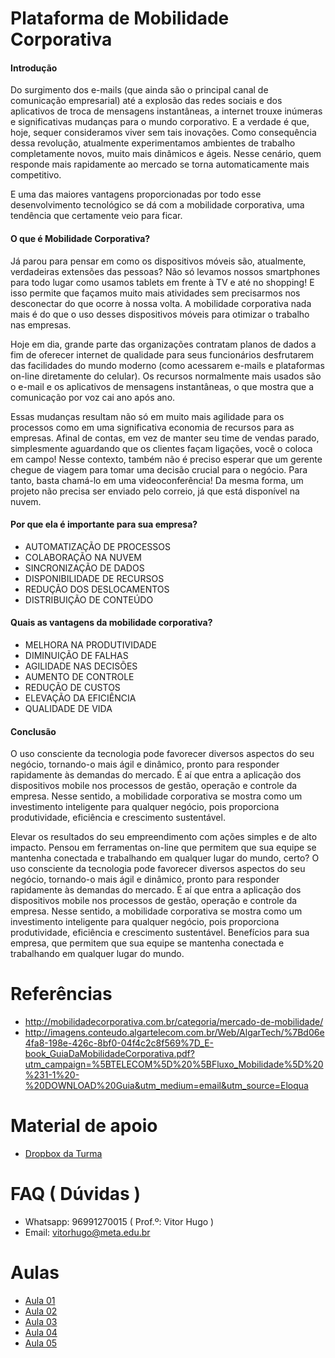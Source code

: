# Plataforma de Mobilidade Corporativa

#### Introdução

Do surgimento dos e-mails (que ainda são o principal canal de comunicação empresarial) até a explosão das redes sociais e dos aplicativos de troca de mensagens instantâneas, a internet trouxe inúmeras e significativas mudanças para o mundo corporativo. E a verdade é que, hoje, sequer consideramos viver sem tais inovações. Como consequência dessa revolução, atualmente experimentamos ambientes de trabalho completamente novos, muito mais dinâmicos e ágeis. Nesse cenário, quem responde mais rapidamente ao mercado se torna automaticamente mais competitivo.

E uma das maiores vantagens proporcionadas por todo esse desenvolvimento tecnológico se dá com a mobilidade corporativa,
uma tendência que certamente veio para ficar.

#### O que é Mobilidade Corporativa?

Já parou para pensar em como os dispositivos móveis são, atualmente, verdadeiras extensões das pessoas? Não só levamos nossos smartphones para todo lugar como usamos tablets em frente à TV e até no shopping! E isso permite que façamos muito mais atividades sem precisarmos nos desconectar do que ocorre à nossa volta. A mobilidade corporativa nada mais é do que o uso desses dispositivos móveis para otimizar o trabalho nas empresas.

Hoje em dia, grande parte das organizações contratam planos de dados a fim de oferecer internet de qualidade para seus
funcionários desfrutarem das facilidades do mundo moderno (como acessarem e-mails e plataformas on-line diretamente do
celular). Os recursos normalmente mais usados são o e-mail e os aplicativos de mensagens instantâneas, o que mostra que a comunicação por voz cai ano após ano.

Essas mudanças resultam não só em muito mais agilidade para os processos como em uma significativa economia de recursos
para as empresas. Afinal de contas, em vez de manter seu time de vendas parado, simplesmente aguardando que os clientes
façam ligações, você o coloca em campo! Nesse contexto, também não é preciso esperar que um gerente chegue de
viagem para tomar uma decisão crucial para o negócio. Para tanto, basta chamá-lo em uma videoconferência! Da mesma
forma, um projeto não precisa ser enviado pelo correio, já que está disponível na nuvem.


#### Por que ela é importante para sua empresa?

 - AUTOMATIZAÇÃO DE PROCESSOS
 -  COLABORAÇÃO NA NUVEM
 -  SINCRONIZAÇÃO DE DADOS
 -  DISPONIBILIDADE DE RECURSOS
 -  REDUÇÃO DOS DESLOCAMENTOS
 -  DISTRIBUIÇÃO DE CONTEÚDO
 
#### Quais as vantagens da mobilidade corporativa?

 - MELHORA NA PRODUTIVIDADE
 - DIMINUIÇÃO DE FALHAS
 - AGILIDADE NAS DECISÕES
 - AUMENTO DE CONTROLE
 - REDUÇÃO DE CUSTOS
 - ELEVAÇÃO DA EFICIÊNCIA
 - QUALIDADE DE VIDA
 
#### Conclusão

O uso consciente da tecnologia pode favorecer diversos aspectos do seu negócio, tornando-o mais ágil e dinâmico, pronto para responder rapidamente às demandas do mercado. É aí que entra a aplicação dos dispositivos mobile nos processos de gestão, operação e controle da empresa. Nesse sentido, a mobilidade corporativa se mostra como um investimento inteligente para qualquer negócio, pois proporciona produtividade, eficiência e crescimento sustentável.

Elevar os resultados do seu empreendimento com ações simples e de alto impacto. Pensou em ferramentas on-line que permitem que sua equipe se mantenha conectada e trabalhando em qualquer lugar do mundo, certo? O uso consciente da tecnologia pode favorecer diversos aspectos do seu negócio, tornando-o mais ágil e dinâmico, pronto para responder rapidamente às demandas do mercado. É aí que entra a aplicação dos dispositivos mobile nos processos de gestão, operação e controle da empresa. Nesse sentido, a mobilidade corporativa se mostra como um investimento inteligente para qualquer negócio, pois proporciona produtividade, eficiência e crescimento sustentável. Benefícios para sua empresa, que
permitem que sua equipe se mantenha conectada e trabalhando em qualquer lugar do mundo.

# Referências

 - http://mobilidadecorporativa.com.br/categoria/mercado-de-mobilidade/
 - http://imagens.conteudo.algartelecom.com.br/Web/AlgarTech/%7Bd06e4fa8-198e-426c-8bf0-04f4c2c8f569%7D_E-book_GuiaDaMobilidadeCorporativa.pdf?utm_campaign=%5BTELECOM%5D%20%5BFluxo_Mobilidade%5D%20%231-1%20-%20DOWNLOAD%20Guia&utm_medium=email&utm_source=Eloqua

# Material de apoio

 - [Dropbox da Turma](https://www.dropbox.com/sh/nj1h6xk4wjhmj5a/AACphOI1kKXdbWogqwGQD0kya?dl=0)

# FAQ ( Dúvidas )

 - Whatsapp: 96991270015 ( Prof.º: Vitor Hugo )
 - Email: vitorhugo@meta.edu.br
 
# Aulas

  - [Aula 01](https://github.com/meta-sistemas-2017/plataforma-mobilidade/tree/master/Aula-01)
  - [Aula 02](https://github.com/meta-sistemas-2017/plataforma-mobilidade/tree/master/Aula-02)
  - [Aula 03](https://github.com/meta-sistemas-2017/plataforma-mobilidade/tree/master/Aula-03)
  - [Aula 04](https://github.com/meta-sistemas-2017/plataforma-mobilidade/tree/master/Aula-04)
  - [Aula 05](https://github.com/meta-sistemas-2017/plataforma-mobilidade/tree/master/Aula-05)
